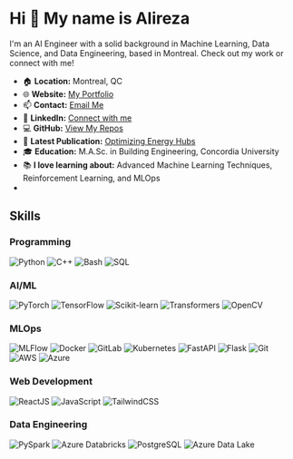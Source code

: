 # Hi 👋 My name is Alireza

I'm an AI Engineer with a solid background in Machine Learning, Data Science, and Data Engineering, based in Montreal. Check out my work or connect with me!

- 🏠 **Location:** Montreal, QC
- 🌐 **Website:** [My Portfolio](https://alirezadaneshvar.com)
- 📫 **Contact:** [Email Me](mailto:alireza.dg1998@gmail.com)
- 🤝 **LinkedIn:** [Connect with me](https://www.linkedin.com/in/alireza-daneshvar-910ba4194/)
- 💻 **GitHub:** [View My Repos](http://github.com/Alirezad126)
- 📘 **Latest Publication:** [Optimizing Energy Hubs](https://www.sciencedirect.com/science/article/abs/pii/S2352152X22021363)
- 🎓 **Education:** M.A.Sc. in Building Engineering, Concordia University
- 📚 **I love learning about:** Advanced Machine Learning Techniques, Reinforcement Learning, and MLOps
- 
## Skills

### Programming
![Python](https://img.shields.io/badge/-Python-black?style=flat-square&logo=python)
![C++](https://img.shields.io/badge/-C++-00599C?style=flat-square&logo=cplusplus)
![Bash](https://img.shields.io/badge/-Bash-4EAA25?style=flat-square&logo=gnu-bash)
![SQL](https://img.shields.io/badge/-SQL-F29111?style=flat-square&logo=mysql)

### AI/ML
![PyTorch](https://img.shields.io/badge/-PyTorch-black?style=flat-square&logo=pytorch)
![TensorFlow](https://img.shields.io/badge/-TensorFlow-FF6F00?style=flat-square&logo=tensorflow)
![Scikit-learn](https://img.shields.io/badge/-Scikit--learn-F7931E?style=flat-square&logo=scikit-learn)
![Transformers](https://img.shields.io/badge/-Transformers-39477F?style=flat-square&logo=huggingface)
![OpenCV](https://img.shields.io/badge/-OpenCV-white?style=flat-square&logo=opencv)

### MLOps
![MLFlow](https://img.shields.io/badge/-MLFlow-017CEE?style=flat-square&logo=mlflow)
![Docker](https://img.shields.io/badge/-Docker-black?style=flat-square&logo=docker)
![GitLab](https://img.shields.io/badge/-GitLab-FCA121?style=flat-square&logo=gitlab)
![Kubernetes](https://img.shields.io/badge/-Kubernetes-326CE5?style=flat-square&logo=kubernetes)
![FastAPI](https://img.shields.io/badge/-FastAPI-009688?style=flat-square&logo=fastapi)
![Flask](https://img.shields.io/badge/-Flask-000000?style=flat-square&logo=flask)
![Git](https://img.shields.io/badge/-Git-F05032?style=flat-square&logo=git)
![AWS](https://img.shields.io/badge/-AWS-232F3E?style=flat-square&logo=amazon-aws)
![Azure](https://img.shields.io/badge/-Azure-0078D4?style=flat-square&logo=microsoft-azure)

### Web Development
![ReactJS](https://img.shields.io/badge/-React-61DAFB?style=flat-square&logo=react)
![JavaScript](https://img.shields.io/badge/-JavaScript-black?style=flat-square&logo=javascript)
![TailwindCSS](https://img.shields.io/badge/-Tailwind_CSS-06B6D4?style=flat-square&logo=tailwind-css)

### Data Engineering
![PySpark](https://img.shields.io/badge/-PySpark-E25A1C?style=flat-square&logo=apache-spark)
![Azure Databricks](https://img.shields.io/badge/-Azure%20Databricks-FF3621?style=flat-square&logo=databricks)
![PostgreSQL](https://img.shields.io/badge/-PostgreSQL-316192?style=flat-square&logo=postgresql)
![Azure Data Lake](https://img.shields.io/badge/-Azure%20Data%20Lake-0078D4?style=flat-square&logo=microsoft-azure)
